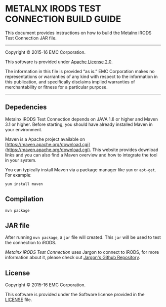 METALNX IRODS TEST CONNECTION BUILD GUIDE
=========================================

This document provides instructions on how to build the Metalnx iRODS Test Connection JAR file.

----------------------------------

Copyright © 2015-16 EMC Corporation.

This software is provided under [Apache License 2.0](http://www.apache.org/licenses/LICENSE-2.0).

The information in this file is provided “as is.” EMC Corporation makes no representations or warranties of any kind with respect to the information in this publication, and specifically disclaims implied warranties of merchantability or fitness for a particular purpose. 

-------------------------------- 

## Depedencies
 
Metalnx iRODS Test Connection depends on JAVA 1.8 or higher and Maven 3.1 or higher. Before starting, you should have already installed Maven in your environment. 

Maven is a Apache project available on [https://maven.apache.org/download.cgi](https://maven.apache.org/download.cgi). This website provides download links and you can also find a Maven overview and how to integrate the tool in your system.  

You can typically install Maven via a package manager like `yum` or `apt-get`. For example:

    yum install maven

## Compilation

	mvn package
	
## JAR file

After running `mvn package`, a `jar` file will created. This `jar` will be used to test the connection to iRODS.

*Metalnx iRODS Test Connection* uses Jargon to connect to iRODS, for more information about it, please check out [Jargon's Github Repository](https://github.com/DICE-UNC/jargon).

## License

Copyright © 2015-16 EMC Corporation.

This software is provided under the Software license provided in the [LICENSE](../LICENSE.md) file.

[irods]: http://www.irods.org
[samtools]: http://www.htslib.org/
[vcf-files]: http://www.1000genomes.org/wiki/Analysis/vcf4.0
